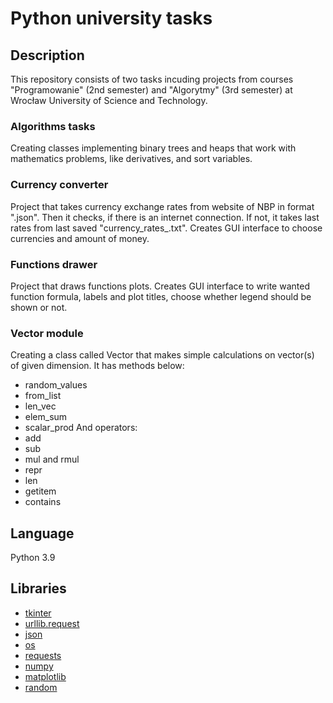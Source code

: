 # Python university tasks

## Description

This repository consists of two tasks incuding projects from courses "Programowanie" (2nd semester) and "Algorytmy" (3rd semester) at Wrocław University of Science and Technology.

### Algorithms tasks
Creating classes implementing binary trees and heaps that work with mathematics problems, like derivatives, and sort variables.

### Currency converter
Project that takes currency exchange rates from website of NBP in format ".json". Then it checks, if there is an internet connection. If not, it takes last rates from last saved "currency_rates_<date>.txt". Creates GUI interface to choose currencies and amount of money.

### Functions drawer
Project that draws functions plots. Creates GUI interface to write wanted function formula, labels and plot titles, choose whether legend should be shown or not.

### Vector module
Creating a class called Vector that makes simple calculations on vector(s) of given dimension. It has methods below:
- random_values
- from_list
- len_vec
- elem_sum
- scalar_prod
And operators:
- add
- sub
- mul and rmul
- repr
- len
- getitem
- contains

## Language
Python 3.9

## Libraries
- [tkinter](https://docs.python.org/3/library/tkinter.html)
- [urllib.request](https://docs.python.org/3/library/urllib.request.html)
- [json](https://docs.python.org/3/library/json.html)
- [os](https://docs.python.org/3/library/os.html)
- [requests](https://pypi.org/project/requests/)
- [numpy](https://numpy.org/)
- [matplotlib](https://matplotlib.org/)
- [random](https://docs.python.org/3/library/random.html)
